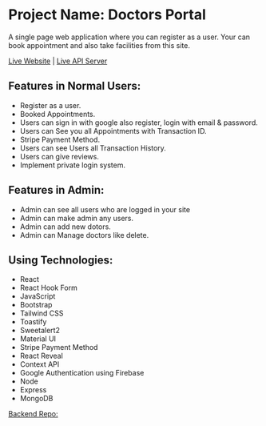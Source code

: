 # Project Name: Doctors Portal

A single page web application where you can register as a user. Your can book appointment and also take facilities from this site.

[Live Website](https://voluenteer-networks.web.app/) | [Live API Server](https://doctors-portal-server-last.onrender.com)

## Features in Normal Users:

- Register as a user.
- Booked Appointments.
- Users can sign in with google also register, login with email & password.
- Users can See you all Appointments with Transaction ID.
- Stripe Payment Method.
- Users can see Users all Transaction History.
- Users can give reviews.
- Implement private login system.

## Features in Admin:

- Admin can see all users who are logged in your site
- Admin can make admin any users.
- Admin can add new dotors.
- Admin can Manage doctors like delete.

## Using Technologies:

- React
- React Hook Form
- JavaScript
- Bootstrap
- Tailwind CSS
- Toastify
- Sweetalert2
- Material UI
- Stripe Payment Method
- React Reveal
- Context API
- Google Authentication using Firebase
- Node
- Express
- MongoDB

[Backend Repo:](https://github.com/arfin-2020/doctors-portal-server-last)
